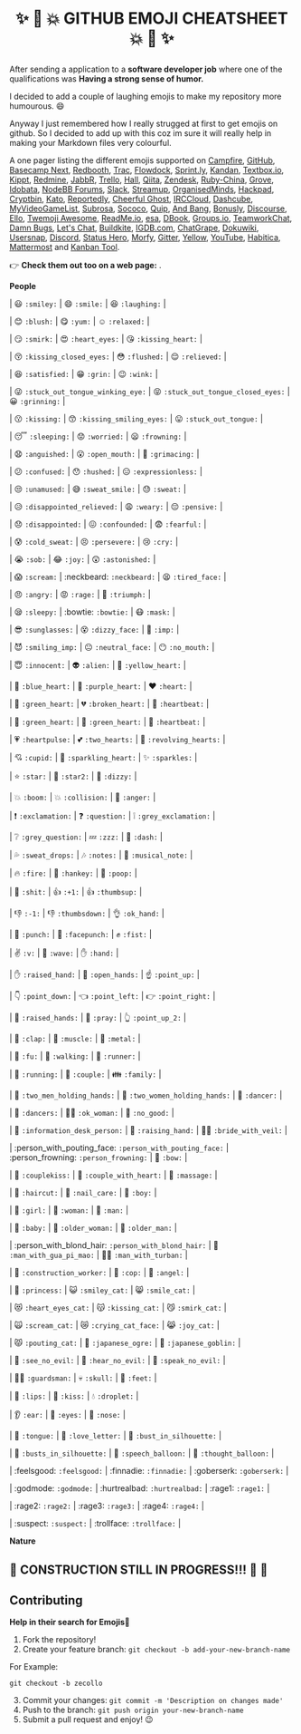 # <p align="center">:sparkles: :star2: :collision: GITHUB EMOJI CHEATSHEET :collision: :star2: :sparkles:<p>

After sending a application to a **software developer job** where one of the qualifications was **Having a strong sense of humor.** 

I decided to add a couple of laughing emojis to make my repository more humourous. :smile: 

Anyway I just remembered how I really strugged at first to get emojis on github. So I decided to add up with this coz im sure it will really help in making your Markdown files very colourful.

A one pager listing the different emojis supported on
[Campfire](http://campfirenow.com/),
[GitHub](http://github.com/),
[Basecamp Next](http://37signals.com/basecampnext/),
[Redbooth](http://redbooth.com/),
[Trac](http://trac-hacks.org/wiki/TracEmojiPlugin),
[Flowdock](https://www.flowdock.com/),
[Sprint.ly](https://sprint.ly/),
[Kandan](http://getkandan.com/),
[Textbox.io](http://textbox.io/),
[Kippt](http://kippt.com),
[Redmine](https://github.com/tmy/redmine_gemoji),
[JabbR](http://about.jabbr.net/),
[Trello](https://trello.com/),
[Hall](https://hall.com/),
[Qiita](http://qiita.com/),
[Zendesk](http://zendesk.com/),
[Ruby-China](http://ruby-china.org/),
[Grove](https://grove.io/),
[Idobata](https://idobata.io/),
[NodeBB Forums](https://nodebb.org),
[Slack](https://slack.com),
[Streamup](https://streamup.com/),
[OrganisedMinds](http://organisedminds.com),
[Hackpad](https://hackpad.com),
[Cryptbin](https://cryptbin.com/),
[Kato](https://kato.im),
[Reportedly](http://reportedly.co),
[Cheerful Ghost](http://cheerfulghost.com),
[IRCCloud](https://www.irccloud.com),
[Dashcube](https://dashcube.com),
[MyVideoGameList](http://myvideogamelist.com),
[Subrosa](https://subrosa.io),
[Sococo](https://www.sococo.com),
[Quip](https://quip.com),
[And Bang](https://andbang.com),
[Bonusly](https://bonus.ly),
[Discourse](https://discourse.org),
[Ello](https://ello.co),
[Twemoji Awesome](http://ellekasai.github.io/twemoji-awesome/),
[ReadMe.io](https://readme.io),
[esa](https://esa.io/),
[DBook](https://www.DBook.org),
[Groups.io](https://groups.io),
[TeamworkChat](http://www.teamwork.com/chat),
[Damn Bugs](https://bugtrack.in),
[Let's Chat](https://sdelements.github.io/lets-chat),
[Buildkite](https://buildkite.com),
[IGDB.com](https://www.igdb.com/forums),
[ChatGrape](https://chatgrape.com),
[Dokuwiki](https://github.com/squarefractal/githubemoji-dokuwiki),
[Usersnap](https://usersnap.com),
[Discord](https://discordapp.com/),
[Status Hero](https://statushero.com/),
[Morfy](http://morfy.org/),
[Gitter](https://gitter.im/),
[Yellow](http://datenstrom.se/yellow/),
[YouTube](https://youtube.com),
[Habitica](https://habitica.com),
[Mattermost](http://www.mattermost.org/)
and [Kanban Tool](http://kanbantool.com/).

:point_right: **Check them out too on a web page:** .


**People**

| :smiley: `:smiley:` | :smile: `:smile:` | :laughing: `:laughing:` |

| :blush: `:blush:` | :yum: `:yum:` | :relaxed: `:relaxed:` |

| :smirk: `:smirk:` | :heart_eyes: `:heart_eyes:` | :kissing_heart: `:kissing_heart:` |

| :kissing_closed_eyes: `:kissing_closed_eyes:` | :flushed: `:flushed:` | :relieved: `:relieved:` |

| :satisfied: `:satisfied:` | :grin: `:grin:` | :wink: `:wink:` |

| :stuck_out_tongue_winking_eye: `:stuck_out_tongue_winking_eye:` | :stuck_out_tongue_closed_eyes: `:stuck_out_tongue_closed_eyes:` | :grinning: `:grinning:` |

| :kissing: `:kissing:` | :kissing_smiling_eyes: `:kissing_smiling_eyes:` | :stuck_out_tongue: `:stuck_out_tongue:` |

| :sleeping: `:sleeping:` | :worried: `:worried:` | :frowning: `:frowning:` |

| :anguished: `:anguished:` | :open_mouth: `:open_mouth:` | :grimacing: `:grimacing:` |

| :confused: `:confused:` | :hushed: `:hushed:` | :expressionless: `:expressionless:` |

| :unamused: `:unamused:` | :sweat_smile: `:sweat_smile:` | :sweat: `:sweat:` |

| :disappointed_relieved: `:disappointed_relieved:` | :weary: `:weary:` | :pensive: `:pensive:` |

| :disappointed: `:disappointed:` | :confounded: `:confounded:` | :fearful: `:fearful:` |

| :cold_sweat: `:cold_sweat:` | :persevere: `:persevere:` | :cry: `:cry:` |

| :sob: `:sob:` | :joy: `:joy:` | :astonished: `:astonished:` |

| :scream: `:scream:` | :neckbeard: `:neckbeard:` | :tired_face: `:tired_face:` |

| :angry: `:angry:` | :rage: `:rage:` | :triumph: `:triumph:` |

| :sleepy: `:sleepy:` | :bowtie: `:bowtie:` | :mask: `:mask:` |

| :sunglasses: `:sunglasses:` | :dizzy_face: `:dizzy_face:` | :imp: `:imp:` |

| :smiling_imp: `:smiling_imp:` | :neutral_face: `:neutral_face:` | :no_mouth: `:no_mouth:` |

| :innocent: `:innocent:` | :alien: `:alien:` | :yellow_heart: `:yellow_heart:` |

| :blue_heart: `:blue_heart:` | :purple_heart: `:purple_heart:` | :heart: `:heart:` |

| :green_heart: `:green_heart:` | :broken_heart: `:broken_heart:` | :heartbeat: `:heartbeat:` |

| :green_heart: `:green_heart:` | :green_heart: `:green_heart:` | :heartbeat: `:heartbeat:` |

| :heartpulse: `:heartpulse:` | :two_hearts: `:two_hearts:` | :revolving_hearts: `:revolving_hearts:` |

| :cupid: `:cupid:` | :sparkling_heart: `:sparkling_heart:` | :sparkles: `:sparkles:` |

| :star: `:star:` | :star2: `:star2:` | :dizzy: `:dizzy:` |

| :boom: `:boom:` | :collision: `:collision:` | :anger: `:anger:` |

| :exclamation: `:exclamation:` | :question: `:question:` | :grey_exclamation: `:grey_exclamation:` |

| :grey_question: `:grey_question:` | :zzz: `:zzz:` | :dash: `:dash:` |

| :sweat_drops: `:sweat_drops:` | :notes: `:notes:` | :musical_note: `:musical_note:` |

| :fire: `:fire:` | :hankey: `:hankey:` | :poop: `:poop:` |

| :shit: `:shit:` | :+1: `:+1:` | :thumbsup: `:thumbsup:` |

| :-1: `:-1:` | :thumbsdown: `:thumbsdown:` | :ok_hand: `:ok_hand:` |

| :punch: `:punch:` | :facepunch: `:facepunch:` | :fist: `:fist:` |

| :v: `:v:` | :wave: `:wave:` | :hand: `:hand:` |

| :raised_hand: `:raised_hand:` | :open_hands: `:open_hands:` | :point_up: `:point_up:` |

| :point_down: `:point_down:` | :point_left: `:point_left:` | :point_right: `:point_right:` |

| :raised_hands: `:raised_hands:` | :pray: `:pray:` | :point_up_2: `:point_up_2:` |

| :clap: `:clap:` | :muscle: `:muscle:` | :metal: `:metal:` |

| :fu: `:fu:` | :walking: `:walking:` | :runner: `:runner:` |

| :running: `:running:` | :couple: `:couple:` | :family: `:family:` |

| :two_men_holding_hands: `:two_men_holding_hands:` | :two_women_holding_hands: `:two_women_holding_hands:` | :dancer: `:dancer:` |

| :dancers: `:dancers:` | :ok_woman: `:ok_woman:` | :no_good: `:no_good:` |

| :information_desk_person: `:information_desk_person:` | :raising_hand: `:raising_hand:` | :bride_with_veil: `:bride_with_veil:` |

| :person_with_pouting_face: `:person_with_pouting_face:` | :person_frowning: `:person_frowning:` | :bow: `:bow:` |

| :couplekiss: `:couplekiss:` | :couple_with_heart: `:couple_with_heart:` | :massage: `:massage:` |

| :haircut: `:haircut:` | :nail_care: `:nail_care:` | :boy: `:boy:` |

| :girl: `:girl:` | :woman: `:woman:` | :man: `:man:` |

| :baby: `:baby:` | :older_woman: `:older_woman:` | :older_man: `:older_man:` |

| :person_with_blond_hair: `:person_with_blond_hair:` | :man_with_gua_pi_mao: `:man_with_gua_pi_mao:` | :man_with_turban: `:man_with_turban:` |

| :construction_worker: `:construction_worker:` | :cop: `:cop:` | :angel: `:angel:` |

| :princess: `:princess:` | :smiley_cat: `:smiley_cat:` | :smile_cat: `:smile_cat:` |

| :heart_eyes_cat: `:heart_eyes_cat:` | :kissing_cat: `:kissing_cat:` | :smirk_cat: `:smirk_cat:` |

| :scream_cat: `:scream_cat:` | :crying_cat_face: `:crying_cat_face:` | :joy_cat: `:joy_cat:` |

| :pouting_cat: `:pouting_cat:` | :japanese_ogre: `:japanese_ogre:` | :japanese_goblin: `:japanese_goblin:` |

| :see_no_evil: `:see_no_evil:` | :hear_no_evil: `:hear_no_evil:` | :speak_no_evil: `:speak_no_evil:` |

| :guardsman: `:guardsman:` | :skull: `:skull:` | :feet: `:feet:` |

| :lips: `:lips:` | :kiss: `:kiss:` | :droplet: `:droplet:` |

| :ear: `:ear:` | :eyes: `:eyes:` | :nose: `:nose:` |

| :tongue: `:tongue:` | :love_letter: `:love_letter:` | :bust_in_silhouette: `:bust_in_silhouette:` |

| :busts_in_silhouette: `:busts_in_silhouette:` | :speech_balloon: `:speech_balloon:` | :thought_balloon: `:thought_balloon:` |

| :feelsgood: `:feelsgood:` | :finnadie: `:finnadie:` | :goberserk: `:goberserk:` |

| :godmode: `:godmode:` | :hurtrealbad: `:hurtrealbad:` | :rage1: `:rage1:` |

| :rage2: `:rage2:` | :rage3: `:rage3:` | :rage4: `:rage4:` |

| :suspect: `:suspect:` | :trollface: `:trollface:` | 


**Nature**






## :construction: CONSTRUCTION STILL IN PROGRESS!!! :construction_worker: :construction:





## Contributing

**Help in their search for Emojis**:muscle:

1. Fork the repository!
2. Create your feature branch: `git checkout -b add-your-new-branch-name`

For Example:
```
git checkout -b zecollo
```

3. Commit your changes: `git commit -m 'Description on changes made'`
4. Push to the branch: `git push origin your-new-branch-name`
5. Submit a pull request and enjoy! :wink: